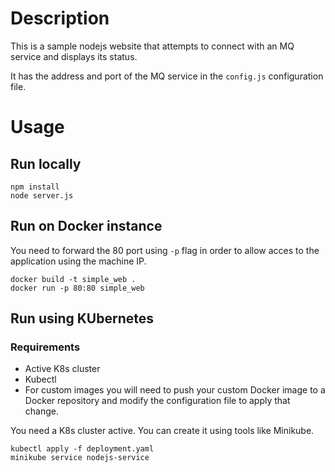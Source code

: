 # Description

This is a sample nodejs website that attempts to connect with an MQ service and displays its status.

It has the address and port of the MQ service in the `config.js` configuration file.

# Usage

## Run locally
```
npm install
node server.js
```

## Run on Docker instance

You need to forward the 80 port using `-p` flag in order to allow acces to the application using the machine IP.

```
docker build -t simple_web .
docker run -p 80:80 simple_web
```

## Run using KUbernetes

### Requirements
- Active K8s cluster
- Kubectl
- For custom images you will need to push your custom Docker image to a Docker repository and modify the configuration file to apply that change.

You need a K8s cluster active. You can create it using tools like Minikube.

```
kubectl apply -f deployment.yaml
minikube service nodejs-service
```



